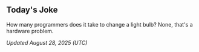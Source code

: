 ## Today's Joke
How many programmers does it take to change a light bulb? None, that's a hardware problem.

*Updated August 28, 2025 (UTC)*
